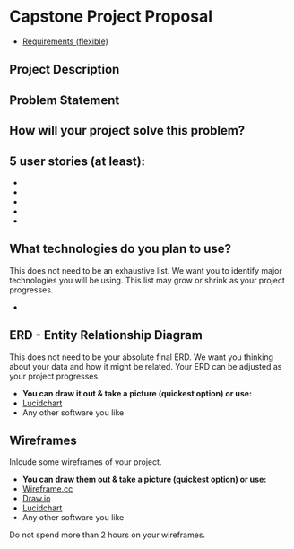 # Capstone Project Proposal

* [Requirements (flexible)](https://gist.github.com/matt-winzer/745abaadb509371dfee2a756c8da0c5e)

## Project Description



## Problem Statement



## How will your project solve this problem?



## 5 user stories (at least):

*
*
*
*
*

## What technologies do you plan to use?

This does not need to be an exhaustive list. We want you to identify major technologies you will be using. This list may grow or shrink as your project progresses.

*

## ERD - Entity Relationship Diagram

This does not need to be your absolute final ERD. We want you thinking about your data and how it might be related. Your ERD can be adjusted as your project progresses.
* **You can draw it out & take a picture (quickest option) or use:**
* [Lucidchart](https://www.lucidchart.com/)
* Any other software you like



## Wireframes

Inlcude some wireframes of your project.
* **You can draw them out & take a picture (quickest option) or use:**
* [Wireframe.cc](https://wireframe.cc/)
* [Draw.io](https://www.draw.io/)
* [Lucidchart](https://www.lucidchart.com/)
* Any other software you like

Do not spend more than 2 hours on your wireframes.
